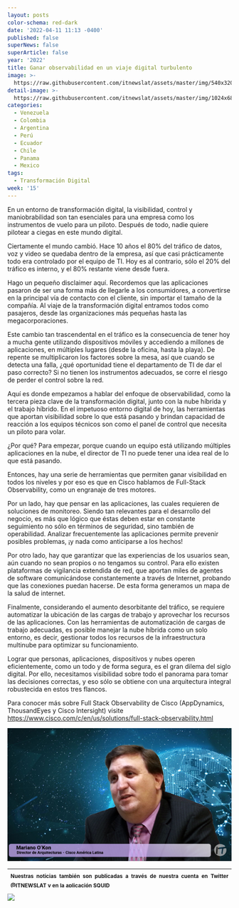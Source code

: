 ```yaml
---
layout: posts
color-schema: red-dark
date: '2022-04-11 11:13 -0400'
published: false
superNews: false
superArticle: false
year: '2022'
title: Ganar observabilidad en un viaje digital turbulento
image: >-
  https://raw.githubusercontent.com/itnewslat/assets/master/img/540x320/Mariano-OKon-P.jpg
detail-image: >-
  https://raw.githubusercontent.com/itnewslat/assets/master/img/1024x680/Mariano-OKon-G.jpg
categories:
  - Venezuela
  - Colombia
  - Argentina
  - Perú
  - Ecuador
  - Chile
  - Panama
  - Mexico
tags:
  - Transformación Digital
week: '15'
---
```

En un entorno de transformación digital, la visibilidad, control y maniobrabilidad son tan esenciales para una empresa como los instrumentos de vuelo para un piloto. Después de todo, nadie quiere pilotear a ciegas en este mundo digital.

Ciertamente el mundo cambió. Hace 10 años el 80% del tráfico de datos, voz y video se quedaba dentro de la empresa, así que casi prácticamente todo era controlado por el equipo de TI. Hoy es al contrario, sólo el 20% del tráfico es interno, y el 80% restante viene desde fuera.

Hago un pequeño disclaimer aquí. Recordemos que las aplicaciones pasaron de ser una forma más de llegarle a los consumidores, a convertirse en la principal vía de contacto con el cliente, sin importar el tamaño de la compañía. Al viaje de la transformación digital entramos todos como pasajeros, desde las organizaciones más pequeñas hasta las megacorporaciones.

Este cambio tan trascendental en el tráfico es la consecuencia de tener hoy a mucha gente utilizando dispositivos móviles y accediendo a millones de aplicaciones, en múltiples lugares (desde la oficina, hasta la playa). De repente se multiplicaron los factores sobre la mesa, así que cuando se detecta una falla, ¿qué oportunidad tiene el departamento de TI de dar el paso correcto? Si no tienen los instrumentos adecuados, se corre el riesgo de perder el control sobre la red.

Aquí es donde empezamos a hablar del enfoque de observabilidad, como la tercera pieza clave de la transformación digital, junto con la nube híbrida y el trabajo híbrido. En el impetuoso entorno digital de hoy, las herramientas que aportan visibilidad sobre lo que está pasando y brindan capacidad de reacción a los equipos técnicos son como el panel de control que necesita un piloto para volar.

¿Por qué? Para empezar, porque cuando un equipo está utilizando múltiples aplicaciones en la nube, el director de TI no puede tener una idea real de lo que está pasando.

Entonces, hay una serie de herramientas que permiten ganar visibilidad en todos los niveles y por eso es que en Cisco hablamos de Full-Stack Observability, como un engranaje de tres motores.

Por un lado, hay que pensar en las aplicaciones, las cuales requieren de soluciones de monitoreo. Siendo tan relevantes para el desarrollo del negocio, es más que lógico que éstas deben estar en constante seguimiento no sólo en términos de seguridad, sino también de operabilidad. Analizar frecuentemente las aplicaciones permite prevenir posibles problemas, ¡y nada como anticiparse a los hechos!

Por otro lado, hay que garantizar que las experiencias de los usuarios sean, aún cuando no sean propios o no tengamos su control. Para ello existen plataformas de vigilancia extendida de red, que aportan miles de agentes de software comunicándose constantemente a través de Internet, probando que las conexiones puedan hacerse. De esta forma generamos un mapa de la salud de internet.

Finalmente, considerando el aumento desorbitante del tráfico, se requiere automatizar la ubicación de las cargas de trabajo y aprovechar los recursos de las aplicaciones. Con las herramientas de automatización de cargas de trabajo adecuadas, es posible manejar la nube híbrida como un solo entorno, es decir, gestionar todos los recursos de la infraestructura multinube para optimizar su funcionamiento.

Lograr que personas, aplicaciones, dispositivos y nubes operen eficientemente, como un todo y de forma segura, es el gran dilema del siglo digital. Por ello, necesitamos visibilidad sobre todo el panorama para tomar las decisiones correctas, y eso sólo se obtiene con una arquitectura integral robustecida en estos tres flancos.

Para conocer más sobre Full Stack Observability de Cisco  (AppDynamics, ThousandEyes y Cisco Intersight) visite https://www.cisco.com/c/en/us/solutions/full-stack-observability.html

![](https://raw.githubusercontent.com/itnewslat/assets/master/img/540x320/Mariano-OKon-P.jpg)

<table style="height: 42px;" width="569">
<tbody>
<tr>
<td style="text-align: justify;"><sub><strong>Nuestras noticias también son publicadas a través de nuestra cuenta en Twitter <a href="https://twitter.com/itnewslat?lang=es">@ITNEWSLAT</a> y en la aplicación <a href="https://squidapp.co/en/">SQUID</a></strong></sub></td>
</tr>
</tbody>
</table>

<img src="https://tracker.metricool.com/c3po.jpg?hash=56f88a41e39ab42c063cc51676587a04"/>


